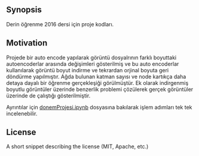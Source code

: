 ## Synopsis

Derin öğrenme  2016 dersi için proje kodları.




## Motivation
 Projede bir auto encode yapılarak görüntü dosyalrının farklı boyuttaki autoencoderlar arasında değişimleri gösterilmiş ve bu auto encoderlar kullanılarak görüntü boyut indirme ve tekrardan orjinal boyuta geri döndürme yapılmıştır. 
 Ağda bulunan katman sayısı ve node kartıkça daha detaya dayalı bir öğrenme gerçekleşiği görülmüştür. Ek olarak indirgenmiş boyutlu görüntüler üzerinde benzerlik problemi çözülerek gerçek görüntüler üzerinde de çalıştığı gösterilmiştir. 
 
Ayrıntılar için [donemProjesi.ipynb](donemProjesi.ipynb) dosyasına bakılarak işlem adımları tek tek incelenebilir. 
 

## License

A short snippet describing the license (MIT, Apache, etc.)

